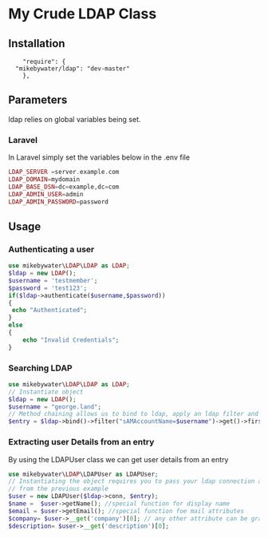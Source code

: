 # My Crude LDAP Class



## Installation

```
	"require": {
  "mikebywater/ldap": "dev-master"
	},
```


## Parameters

ldap relies on global variables being set. 

### Laravel


In Laravel simply set the variables below in the .env file

```php
LDAP_SERVER =server.example.com
LDAP_DOMAIN=mydomain
LDAP_BASE_DSN=dc=example,dc=com
LDAP_ADMIN_USER=admin
LDAP_ADMIN_PASSWORD=password
```

## Usage

### Authenticating a user

```php
use mikebywater\LDAP\LDAP as LDAP;
$ldap = new LDAP();
$username = 'testmember';
$password = 'test123';
if($ldap->authenticate($username,$password))
{
 echo "Authenticated";
}
else
{
    echo "Invalid Credentials";
}
```
### Searching LDAP

```php
use mikebywater\LDAP\LDAP as LDAP;
// Instantiate object
$ldap = new LDAP();
$username = "george.land";
// Method chaining allows us to bind to ldap, apply an ldap filter and get the first result
$entry = $ldap->bind()->filter("sAMAccountName=$username")->get()->first();
```
### Extracting user Details from an entry

By using the LDAPUser class we can get user details from an entry

```php
use mikebywater\LDAP\LDAPUser as LDAPUser;
// Instantiating the object requires you to pass your ldap connection and the entry
// from the previous example
$user = new LDAPUser($ldap->conn, $entry);
$name =  $user->getName(); //special function for display name
$email = $user->getEmail(); //special function foe mail attributes
$company= $user->__get('company')[0]; // any other attribute can be grabbed with magic get method (beware will return an array)
$description= $user->__get('description')[0];
```
